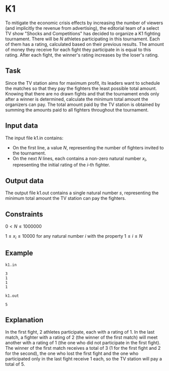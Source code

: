 # K1

To mitigate the economic crisis effects by increasing the number of viewers (and implicitly the revenue from advertising), the editorial team of a select TV show "Shocks and Competitions" has decided to organize a K1 fighting tournament. There will be $N$ athletes participating in this tournament. Each of them has a rating, calculated based on their previous results. The amount of money they receive for each fight they participate in is equal to this rating. After each fight, the winner's rating increases by the loser's rating.

## Task

Since the TV station aims for maximum profit, its leaders want to schedule the matches so that they pay the fighters the least possible total amount. Knowing that there are no drawn fights and that the tournament ends only after a winner is determined, calculate the minimum total amount the organizers can pay. The total amount paid by the TV station is obtained by summing the amounts paid to all fighters throughout the tournament.

## Input data

The input file k1.in contains:
- On the first line, a value $N$, representing the number of fighters invited to the tournament.
- On the next $N$ lines, each contains a non-zero natural number $x_i$, representing the initial rating of the $i$-th fighter.

## Output data

The output file k1.out contains a single natural number $s$, representing the minimum total amount the TV station can pay the fighters.

## Constraints

$0 < N \leq 1000000$

$1 \leq x_i \leq 10000$ for any natural number $i$ with the property $1 \leq i \leq N$

## Example

`k1.in`
```
3
1
1
1
```

`k1.out`
```
5
```

## Explanation

In the first fight, 2 athletes participate, each with a rating of $1$. In the last match, a fighter with a rating of $2$ (the winner of the first match) will meet another with a rating of $1$ (the one who did not participate in the first fight). The winner of the first match receives a total of $3$ ($1$ for the first fight and $2$ for the second), the one who lost the first fight and the one who participated only in the last fight receive $1$ each, so the TV station will pay a total of $5$.